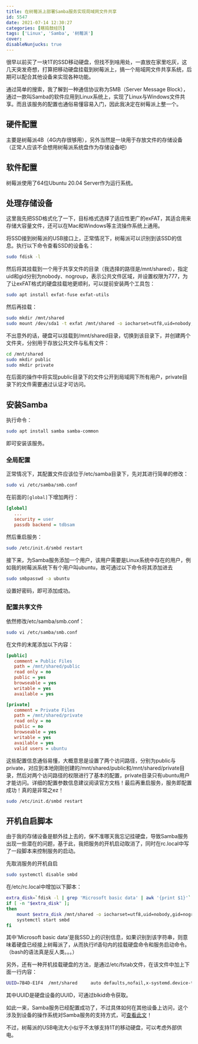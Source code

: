```yaml
---
title: 在树莓派上部署Samba服务实现局域网文件共享
id: 5547
date: 2021-07-14 12:30:27
categories: [瞎捣鼓经历]
tags: ['Linux', 'Samba', '树莓派']
cover: 
disableNunjucks: true
---
```


很早以前买了一块1T的SSD移动硬盘，但找不到啥用处，一直放在家里吃灰，这几天突发奇想，打算把移动硬盘挂载到树莓派上，搞一个局域网文件共享系统，后期可以配合其他设备来实现各种功能。



通过简单的搜索，我了解到一种通信协议称为SMB（Server Message Block），通过一款叫Samba的软件应用到Linux系统上，实现了Linux与Windows文件共享。而且该服务的配置也通俗易懂容易入门，因此我决定在树莓派上整一个。


## 硬件配置


主要是树莓派4B（4G内存很够用），另外当然是一块用于存放文件的存储设备（正常人应该不会想用树莓派系统盘作为存储设备吧）


## 软件配置


树莓派使用了64位Ubuntu 20.04 Server作为运行系统。


## 处理存储设备


这里我先把SSD格式化了一下，目标格式选择了适应性更广的exFAT，其适合用来存储大容量文件，还可以在Mac和Windows等主流操作系统上通用。


将SSD接到树莓派的USB接口上，正常情况下，树莓派可以识别到该SSD的信息。执行以下命令查看SSD的设备名：



```bash
sudo fdisk -l
```

然后将其挂载到一个用于共享文件的目录（我选择的路径是/mnt/shared），指定uid和gid分别为nobody、nogroup，表示公共文件区域，并设置权限为777，为了让exFAT格式的硬盘挂载地更顺利，可以提前安装两个工具包：



```bash
sudo apt install exfat-fuse exfat-utils
```

然后再挂载：



```bash
sudo mkdir /mnt/shared
sudo mount /dev/sda1 -t exfat /mnt/shared -o iocharset=utf8,uid=nobody,gid=nogroup,umask=0000
```

不出意外的话，硬盘可以挂载到/mnt/shared目录，切换到该目录下，并创建两个文件夹，分别用于存放公共文件与私有文件：



```bash
cd /mnt/shared
sudo mkdir public
sudo mkdir private
```

在后面的操作中将实现public目录下的文件公开到局域网下所有用户，private目录下的文件需要通过认证才可访问。


## 安装Samba


执行命令：



```bash
sudo apt install samba samba-common
```

即可安装该服务。


### 全局配置


正常情况下，其配置文件应该位于/etc/samba目录下，先对其进行简单的修改：



```bash
sudo vi /etc/samba/smb.conf
```

在前面的`[global]`下增加两行：



```ini
[global]
   ...
   security = user
   passdb backend = tdbsam
```

然后重启服务：



```bash
sudo /etc/init.d/smbd restart
```

接下来，为Samba服务添加一个用户，该用户需要是Linux系统中存在的用户，例如我的树莓派系统下有个用户叫ubuntu，故可通过以下命令将其添加进去



```bash
sudo smbpasswd -a ubuntu
```

设置好密码，即可添加成功。


### 配置共享文件


依然修改/etc/samba/smb.conf：



```bash
sudo vi /etc/samba/smb.conf
```

在文件的末尾添加以下内容：



```ini
[public]
   comment = Public Files
   path = /mnt/shared/public
   read only = no
   public = yes
   browseable = yes
   writable = yes
   available = yes

[private]
   comment = Private Files
   path = /mnt/shared/private
   read only = no
   public = no
   browseable = yes
   writable = yes
   available = yes
   valid users = ubuntu
```

这些配置信息通俗易懂，大概意思是设置了两个访问路径，分别为public与private，对应到本地刚刚创建的/mnt/shared/public和/mnt/shared/private目录，然后对两个访问路径的权限进行了基本的配置，private目录只有ubuntu用户才能访问。详细的配置参数信息建议阅读官方文档！最后再重启服务，服务即配置成功！真的是非常之ez！



```bash
sudo /etc/init.d/smbd restart
```

## 开机自启脚本


由于我的存储设备是额外挂上去的，保不准哪天我忘记挂硬盘，导致Samba服务出现一些潜在的问题，基于此，我把服务的开机启动取消了，同时在rc.local中写了一段脚本来控制服务的启动。


先取消服务的开机自启



```bash
sudo systemctl disable smbd
```

在/etc/rc.local中增加以下脚本：



```bash
extra_disk=`fdisk -l | grep 'Microsoft basic data' | awk '{print $1}'`
if [ -n "$extra_disk" ];
then
	mount $extra_disk /mnt/shared -o iocharset=utf8,uid=nobody,gid=nogroup,umask=0000
	systemctl start smbd
fi
```

其中'Microsoft basic data'是我SSD上的识别信息，如果识别到该字符串，则意味着硬盘已经接上树莓派了，从而执行if语句内的挂载硬盘命令和服务启动命令。（bash的语法真是反人类。。。）


另外，还有一种开机挂载硬盘的方法，是通过/etc/fstab文件，在该文件中加上下面一行内容：



```bash
UUID=7B4D-E1F4  /mnt/shared     auto defaults,nofail,x-systemd.device-timeout=1,noatime,umask=0000,nonempty,iocharset=utf8       0       0
```

其中UUID是硬盘设备的UUID，可通过blkid命令获取。


如此一来，Samba服务已经配置成功了，不过具体如何在其他设备上访问，这个涉及到设备的操作系统对Samba服务的支持方式，可[查看此文](/blog/5556/)！


不过，树莓派的USB电流大小似乎不太够支持1T的移动硬盘，可以考虑外部供电。

